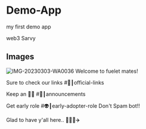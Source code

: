 
# Demo-App 
my first demo app

 
web3 Sarvy 
## Images 
![IMG-20230303-WA0036](https://user-images.githubusercontent.com/122943835/222660728-bded64de-0a7e-4134-b47f-d69e4560d46b.jpg)
  Welcome to fuelet mates!

Sure to check our links #🔗┃official-links 

Keep an 👀👀 #📣┃announcements  

Get early role #👽┃early-adopter-role 
Don't Spam bot!! 

Glad to have y'all here..
🌠🌠🌠✈️